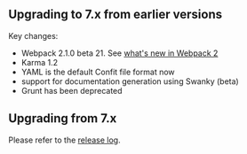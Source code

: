 ## Upgrading to 7.x from earlier versions

Key changes:
- Webpack 2.1.0 beta 21. See [what's new in Webpack 2](https://gist.github.com/sokra/27b24881210b56bbaff7)
- Karma 1.2 
- YAML is the default Confit file format now
- support for documentation generation using Swanky (beta)
- Grunt has been deprecated

## Upgrading from 7.x

Please refer to the [release log](https://github.com/odecee/confit/releases).
